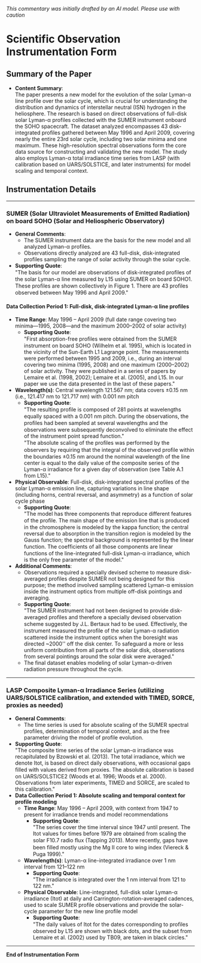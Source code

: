_This commentary was initially drafted by an AI model. Please use with caution_

# Scientific Observation Instrumentation Form

## Summary of the Paper
- **Content Summary**:  
  The paper presents a new model for the evolution of the solar Lyman-α line profile over the solar cycle, which is crucial for understanding the distribution and dynamics of interstellar neutral (ISN) hydrogen in the heliosphere. The research is based on direct observations of full-disk solar Lyman-α profiles collected with the SUMER instrument onboard the SOHO spacecraft. The dataset analyzed encompasses 43 disk-integrated profiles gathered between May 1996 and April 2009, covering nearly the entire 23rd solar cycle, including two solar minima and one maximum. These high-resolution spectral observations form the core data source for constructing and validating the new model. The study also employs Lyman-α total irradiance time series from LASP (with calibration based on UARS/SOLSTICE, and later instruments) for model scaling and temporal context.

## Instrumentation Details

---

### SUMER (Solar Ultraviolet Measurements of Emitted Radiation) on board SOHO (Solar and Heliospheric Observatory)
- **General Comments**:
  - The SUMER instrument data are the basis for the new model and all analyzed Lyman-α profiles.
  - Observations directly analyzed are 43 full-disk, disk-integrated profiles sampling the range of solar activity through the solar cycle.
- **Supporting Quote**:  
  "The basis for our model are observations of disk-integrated proﬁles of the solar Lyman-α line measured by L15 using SUMER on board SOHO1. These proﬁles are shown collectively in Figure 1. There are 43 proﬁles observed between May 1996 and April 2009."

#### Data Collection Period 1: Full-disk, disk-integrated Lyman-α line profiles
- **Time Range**: May 1996 – April 2009 (full date range covering two minima—1995, 2008—and the maximum 2000–2002 of solar activity)
  - **Supporting Quote**:  
    "First absorption-free proﬁles were obtained from the SUMER instrument on board SOHO (Wilhelm et al. 1995), which is located in the vicinity of the Sun-Earth L1 Lagrange point. The measurements were performed between 1995 and 2009, i.e., during an interval covering two minima (1995, 2008) and one maximum (2000–2002) of solar activity. They were published in a series of papers by Lemaire et al. (1998, 2002); Lemaire et al. (2005), and L15. In our paper we use the data presented in the last of these papers."
- **Wavelength(s)**: Central wavelength 121.567 nm; data covers ±0.15 nm (i.e., 121.417 nm to 121.717 nm) with 0.001 nm pitch
  - **Supporting Quote**:  
    "The resulting proﬁle is composed of 281 points at wavelengths equally spaced with a 0.001 nm pitch. During the observations, the proﬁles had been sampled at several wavelengths and the observations were subsequently deconvolved to eliminate the effect of the instrument point spread function."  
    "The absolute scaling of the proﬁles was performed by the observers by requiring that the integral of the observed proﬁle within the boundaries ±0.15 nm around the nominal wavelength of the line center is equal to the daily value of the composite series of the Lyman-α irradiance for a given day of observation (see Table A.1 from L15)."
- **Physical Observable**: Full-disk, disk-integrated spectral profiles of the solar Lyman-α emission line, capturing variations in line shape (including horns, central reversal, and asymmetry) as a function of solar cycle phase
  - **Supporting Quote**:  
    "The model has three components that reproduce different features of the proﬁle. The main shape of the emission line that is produced in the chromosphere is modeled by the kappa function; the central reversal due to absorption in the transition region is modeled by the Gauss function; the spectral background is represented by the linear function. The coefﬁcients of all those components are linear functions of the line-integrated full-disk Lyman-α irradiance, which is the only free parameter of the model."
- **Additional Comments**:
  - Observations required a specially devised scheme to measure disk-averaged profiles despite SUMER not being designed for this purpose; the method involved sampling scattered Lyman-α emission inside the instrument optics from multiple off-disk pointings and averaging.
  - **Supporting Quote**:  
    "The SUMER instrument had not been designed to provide disk-averaged proﬁles and therefore a specially devised observation scheme suggested by J.L. Bertaux had to be used. Effectively, the instrument measured the proﬁle of the solar Lyman-α radiation scattered inside the instrument optics when the boresight was directed ~2000'' off the disk center. To safeguard a more or less uniform contribution from all parts of the solar disk, observations from several pointings around the solar disk were averaged."
  - The final dataset enables modeling of solar Lyman-α-driven radiation pressure throughout the cycle.

---

### LASP Composite Lyman-α Irradiance Series (utilizing UARS/SOLSTICE calibration, and extended with TIMED, SORCE, proxies as needed)
- **General Comments**:
  - The time series is used for absolute scaling of the SUMER spectral profiles, determination of temporal context, and as the free parameter driving the model of profile evolution.
- **Supporting Quote**:  
  "The composite time series of the solar Lyman-α irradiance was recapitulated by Bzowski et al. (2013). The total irradiance, which we denote Itot, is based on direct daily observations, with occasional gaps ﬁlled with values derived from proxies. The absolute calibration is based on UARS/SOLSTICE2 (Woods et al. 1996; Woods et al. 2000). Observations from later experiments, TIMED and SORCE, are scaled to this calibration."
- **Data Collection Period 1: Absolute scaling and temporal context for profile modeling**
  - **Time Range**: May 1996 – April 2009, with context from 1947 to present for irradiance trends and model recommendations
    - **Supporting Quote**:  
      "The series cover the time interval since 1947 until present. The Itot values for times before 1979 are obtained from scaling the solar F10.7 radio ﬂux (Tapping 2013). More recently, gaps have been ﬁlled mostly using the Mg II core to wing index (Viereck & Puga 1999)."
  - **Wavelength(s)**: Lyman-α line-integrated irradiance over 1 nm interval from 121–122 nm
    - **Supporting Quote**:  
      "The irradiance is integrated over the 1 nm interval from 121 to 122 nm."
  - **Physical Observable**: Line-integrated, full-disk solar Lyman-α irradiance (Itot) at daily and Carrington-rotation-averaged cadences, used to scale SUMER profile observations and provide the solar-cycle parameter for the new line profile model
    - **Supporting Quote**:  
      "The daily values of Itot for the dates corresponding to proﬁles observed by L15 are shown with black dots, and the subset from Lemaire et al. (2002) used by TB09, are taken in black circles."

---

**End of Instrumentation Form**
